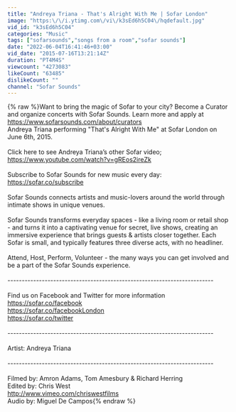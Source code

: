 ```yaml
---
title: "Andreya Triana - That's Alright With Me | Sofar London"
image: "https:\/\/i.ytimg.com\/vi\/k3sEd6h5C04\/hqdefault.jpg"
vid_id: "k3sEd6h5C04"
categories: "Music"
tags: ["sofarsounds","songs from a room","sofar sounds"]
date: "2022-06-04T16:41:46+03:00"
vid_date: "2015-07-16T13:21:14Z"
duration: "PT4M4S"
viewcount: "4273083"
likeCount: "63485"
dislikeCount: ""
channel: "Sofar Sounds"
---
```

{% raw %}Want to bring the magic of Sofar to your city? Become a Curator and organize concerts with Sofar Sounds. Learn more and apply at <a rel="nofollow" target="blank" href="https://www.sofarsounds.com/about/curators">https://www.sofarsounds.com/about/curators</a><br />Andreya Triana performing &quot;That's Alright With Me&quot; at Sofar London on June 6th, 2015. <br /><br />Click here to see Andreya Triana’s other Sofar video; <a rel="nofollow" target="blank" href="https://www.youtube.com/watch?v=gREos2ireZk">https://www.youtube.com/watch?v=gREos2ireZk</a><br /><br />Subscribe to Sofar Sounds for new music every day: <a rel="nofollow" target="blank" href="https://sofar.co/subscribe">https://sofar.co/subscribe</a><br /><br />Sofar Sounds connects artists and music-lovers around the world through intimate shows in unique venues.<br /><br />Sofar Sounds transforms everyday spaces - like a living room or retail shop - and turns it into a captivating venue for secret, live shows, creating an immersive experience that brings guests &amp; artists closer together. Each Sofar is small, and typically features three diverse acts, with no headliner. <br /><br />Attend, Host, Perform, Volunteer - the many ways you can get involved and be a part of the Sofar Sounds experience. <br /><br />------------------------------------------------------------------------<br /><br />Find us on Facebook and Twitter for more information<br /><a rel="nofollow" target="blank" href="https://sofar.co/facebook">https://sofar.co/facebook</a><br /><a rel="nofollow" target="blank" href="https://sofar.co/facebookLondon">https://sofar.co/facebookLondon</a><br /><a rel="nofollow" target="blank" href="https://sofar.co/twitter">https://sofar.co/twitter</a><br /><br />------------------------------------------------------------------------<br /><br />Artist: Andreya Triana<br /><br />------------------------------------------------------------------------<br /><br />Filmed by: Amron Adams, Tom Amesbury &amp; Richard Herring<br />Edited by: Chris West <br /><a rel="nofollow" target="blank" href="http://www.vimeo.com/chriswestfilms">http://www.vimeo.com/chriswestfilms</a><br />Audio by: Miguel De Campos{% endraw %}
